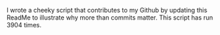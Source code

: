 I wrote a cheeky script that contributes to my Github by updating this ReadMe to illustrate why more than commits matter. This script has run 3904 times.